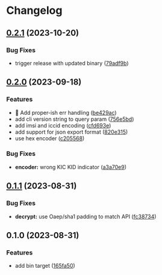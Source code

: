 # Changelog

## [0.2.1](https://github.com/onomondo/onomondo-softsim-cli/compare/v0.2.0...v0.2.1) (2023-10-20)


### Bug Fixes

* trigger release with updated binary ([79adf9b](https://github.com/onomondo/onomondo-softsim-cli/commit/79adf9b77d49a1e374464261d0793f00037fd998))

## [0.2.0](https://github.com/onomondo/onomondo-softsim-cli/compare/v0.1.1...v0.2.0) (2023-09-18)


### Features

* 🎸 Add proper-ish err handling ([be429ac](https://github.com/onomondo/onomondo-softsim-cli/commit/be429accf77d4de12af841defc656a0f306db94a))
* add cli version string to query param ([756e5bd](https://github.com/onomondo/onomondo-softsim-cli/commit/756e5bdac35bf319b7b8e5b5e7b6f6e3905dba97))
* add imsi and iccid encoding ([cfd693e](https://github.com/onomondo/onomondo-softsim-cli/commit/cfd693ebcfd040945e75625548ae3167086706fb))
* add support for json export format ([820e315](https://github.com/onomondo/onomondo-softsim-cli/commit/820e31598dc732550ebdca7309abad474258e6d5))
* use hex encoder ([c205568](https://github.com/onomondo/onomondo-softsim-cli/commit/c205568152b7d1032b6377e9710118904d34da41))


### Bug Fixes

* **encoder:** wrong KIC KID indicator ([a3a70e9](https://github.com/onomondo/onomondo-softsim-cli/commit/a3a70e9ee186129ab1f3c39dce51de7a8d641ead))

## [0.1.1](https://github.com/onomondo/SoftSIM-CLI/compare/v0.1.0...v0.1.1) (2023-08-31)


### Bug Fixes

* **decrypt:** use Oaep/sha1 padding to match API ([fc38734](https://github.com/onomondo/SoftSIM-CLI/commit/fc38734b62d43129a56156eccedf51468df56c04))

## 0.1.0 (2023-08-31)


### Features

* add bin target ([165fa50](https://github.com/onomondo/SoftSIM-CLI/commit/165fa50f79850bc410fbe599dbea0792f885fb84))
